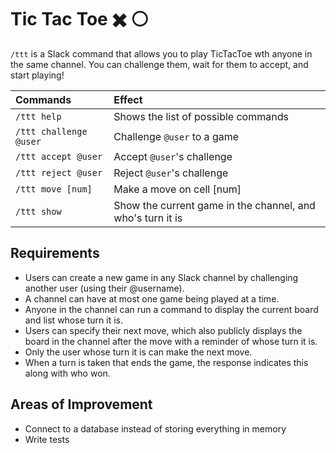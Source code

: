 # Tic Tac Toe ✖️ ⚪️

`/ttt` is a Slack command that allows you to play TicTacToe wth anyone in the same channel. You can challenge them, wait for them to accept, and start playing!


| Commands               | Effect        |
| :----------------------| :-------------|
|`/ttt help` | Shows the list of possible commands |
|`/ttt challenge @user` | Challenge `@user` to a game |
|`/ttt accept @user`    | Accept `@user`'s challenge  |
|`/ttt reject @user`    | Reject `@user`'s challenge  |
|`/ttt move [num]`      | Make a move on cell [num]   |
|`/ttt show`            | Show the current game in the channel, and who's turn it is|

## Requirements
- Users can create a new game in any Slack channel by challenging another user (using their @username).
- A channel can have at most one game being played at a time.
- Anyone in the channel can run a command to display the current board and list whose turn it is.
- Users can specify their next move, which also publicly displays the board in the channel after the move with a reminder of whose turn it is.
- Only the user whose turn it is can make the next move.
- When a turn is taken that ends the game, the response indicates this along with who won.

## Areas of Improvement
- Connect to a database instead of storing everything in memory
- Write tests